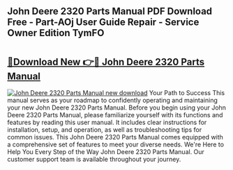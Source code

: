 ## John Deere 2320 Parts Manual PDF Download Free - Part-AOj User Guide Repair - Service Owner Edition TymFO

# <h2><a href="http://bc96566.oget.top/?id=John+Deere+2320+Parts+Manual">🔗Download New 👉🔴 John Deere 2320 Parts Manual</a></h2>

[![John Deere 2320 Parts Manual new download](https://i.imgur.com/5g1atiW.png)](http://bc96566.oget.top/?id=John+Deere+2320+Parts+Manual)
Your Path to Success This manual serves as your roadmap to confidently operating and maintaining your new John Deere 2320 Parts Manual. Before you begin using your John Deere 2320 Parts Manual, please familiarize yourself with its functions and features by reading this user manual. It includes clear instructions for installation, setup, and operation, as well as troubleshooting tips for common issues. This John Deere 2320 Parts Manual comes equipped with a comprehensive set of features to meet your diverse needs. We're Here to Help You Every Step of the Way John Deere 2320 Parts Manual. Our customer support team is available throughout your journey.

